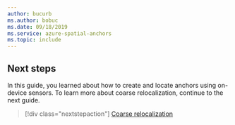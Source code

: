 ```yaml
---
author: bucurb
ms.author: bobuc
ms.date: 09/18/2019
ms.service: azure-spatial-anchors
ms.topic: include
---
```


## Next steps

In this guide, you learned about how to create and locate anchors using on-device sensors. To learn more about coarse relocalization, continue to the next guide.

> [!div class="nextstepaction"]
> [Coarse relocalization](/azure/spatial-anchors/concepts/coarse-reloc/)
